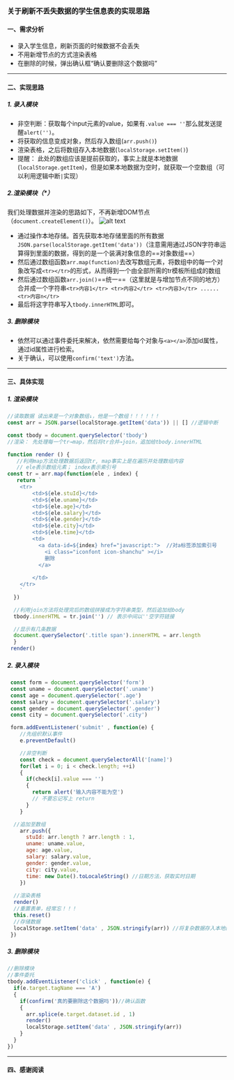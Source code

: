 ### 关于刷新不丢失数据的学生信息表的实现思路

#### 一、需求分析  
* 录入学生信息，刷新页面的时候数据不会丢失
* 不用新增节点的方式渲染表格
* 在删除的时候，弹出确认框“确认要删除这个数据吗”
---
#### 二、实现思路
##### 1. 录入模块
* 非空判断：获取每个input元素的value，如果有```.value === ''```那么就发送提醒```alert('')```。
* 将获取的信息变成对象，然后存入数组(```arr.push()```)
* 渲染表格，之后将数组存入本地数据(```localStorage.setItem()```)
* 提醒： 此处的数组应该是提前获取的，事实上就是本地数据(```localStorage.getItem```)，但是如果本地数据为空时，就获取一个空数组（可以利用逻辑中断```|```实现）
  
##### 2.渲染模块（*）
我们处理数据并渲染的思路如下，不再新增DOM节点（```document.createElement()```）。
![alt text](../微信图片_20240515224629.png)
* 通过操作本地存储。首先获取本地存储里面的所有数据
```JSON.parse(localStorage.getItem('data'))```（注意需用通过JSON字符串运算得到里面的数据，得到的是一个装满对象信息的==对象数组==）
* 然后通过数组函数```arr.map(function)```去改写数组元素，将数组中的每一个对象改写成```<tr></tr>```的形式，从而得到一个由全部所需的tr模板所组成的数组
* 然后通过数组函数```arr.join()```==统一==（这里就是与增加节点不同的地方）合并成一个字符串```<tr>内容1</tr> <tr>内容2</tr> <tr>内容3</tr> ...... <tr>内容n</tr>```
* 最后将这字符串写入```tbody.innerHTML```即可。

##### 3. 删除模块
* 依然可以通过事件委托来解决，依然需要给每个对象与```<a></a>```添加id属性，通过id属性进行检索。
* 关于确认，可以使用```confirm('text')```方法。

---
#### 三、具体实现
##### 1. 渲染模块
```Javascript
//读取数据 读出来是一个对象数组↓，他是一个数组！！！！！！
const arr = JSON.parse(localStorage.getItem('data')) || [] //逻辑中断

const tbody = document.querySelector('tbody')
//渲染： 先处理每一个tr→map，然后将tr合并→join，追加给tbody.innerHTML

function render () {
   //利用map方法处理数据后返回tr, map事实上是在遍历并处理数组内容
   // ele表示数组元素； index表示索引号
const tr = arr.map(function(ele , index) {
   return `
    <tr>
        <td>${ele.stuId}</td>
        <td>${ele.uname}</td>
        <td>${ele.age}</td>
        <td>${ele.salary}</td>
        <td>${ele.gender}</td>
        <td>${ele.city}</td>
        <td>${ele.time}</td>
        <td>
          <a data-id=${index} href="javascript:">  //对a标签添加索引号
            <i class="iconfont icon-shanchu" ></i>
            删除
          </a>
          
        </td>
    </tr>
    `
  })

  //利用join方法将处理完后的数组拼接成为字符串类型，然后追加给body
  tbody.innerHTML = tr.join('') // 表示中间以''空字符链接

  //显示有几条数据
  document.querySelector('.title span').innerHTML = arr.length
  }
 render()
```

##### 2. 录入模块
```Javascript
 const form = document.querySelector('form')
 const uname = document.querySelector('.uname')
 const age = document.querySelector('.age')
 const salary = document.querySelector('.salary')
 const gender = document.querySelector('.gender')
 const city = document.querySelector('.city')

 form.addEventListener('submit' , function(e) {
    //先组织默认事件
    e.preventDefault()

    //非空判断
    const check = document.querySelectorAll('[name]')
    for(let i = 0; i < check.length; ++i)
    {
      if(check[i].value === '')
      {
        return alert('输入内容不能为空')
        // 不要忘记写上 return
      }
    }

  //追加至数组
    arr.push({
      stuId: arr.length ? arr.length : 1,
      uname: uname.value,
      age: age.value,
      salary: salary.value,
      gender: gender.value,
      city: city.value,
      time: new Date().toLocaleString() //日期方法，获取实时日期
    })
    
  //渲染表格
  render()
  //重置表单，经常忘！！！
  this.reset()
  //存储数据
  localStorage.setItem('data' , JSON.stringify(arr)) //将复杂数据存入本地的时候，需要利用JSON.stringify()函数，将复杂数据转化成字符串之后再存入本地。
 })
```

##### 3. 删除模块
```Javascript
//删除模块
//事件委托
tbody.addEventListener('click' , function(e) {
  if(e.target.tagName === 'A')
  {
    if(confirm('真的要删除这个数据吗'))//确认函数
    {
      arr.splice(e.target.dataset.id , 1)
      render()
      localStorage.setItem('data' , JSON.stringify(arr))
    }
  }
})
```

---
#### 四、感谢阅读